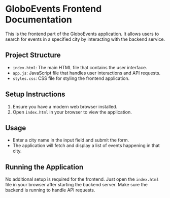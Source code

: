 # GloboEvents Frontend Documentation

This is the frontend part of the GloboEvents application. It allows users to search for events in a specified city by interacting with the backend service.

## Project Structure

- `index.html`: The main HTML file that contains the user interface.
- `app.js`: JavaScript file that handles user interactions and API requests.
- `styles.css`: CSS file for styling the frontend application.

## Setup Instructions

1. Ensure you have a modern web browser installed.
2. Open `index.html` in your browser to view the application.

## Usage

- Enter a city name in the input field and submit the form.
- The application will fetch and display a list of events happening in that city.

## Running the Application

No additional setup is required for the frontend. Just open the `index.html` file in your browser after starting the backend server. Make sure the backend is running to handle API requests.